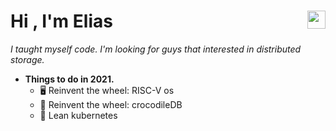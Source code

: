 <h1>Hi <img src="https://github.com/TheDudeThatCode/TheDudeThatCode/blob/master/Assets/Hi.gif" width="29px" align="right">, I'm Elias</h1> 

*I taught myself code. I'm looking for guys that interested in distributed storage.*

- **Things to do in 2021.**
  - 🖥️  Reinvent the wheel: RISC-V os 
  - 🌈 Reinvent the wheel: crocodileDB
  - 🌈 Lean kubernetes
